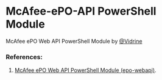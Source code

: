 # McAfee-ePO-API PowerShell Module

McAfee ePO Web API PowerShell Module by [@Vidrine](https://github.com/vidrine)

### References: 
1. [McAfee ePO Web API PowerShell Module (epo-webapi)](https://github.com/vidrine/epo-webapi).
